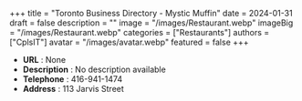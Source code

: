 +++
title = "Toronto Business Directory - Mystic Muffin"
date = 2024-01-31
draft = false
description = ""
image = "/images/Restaurant.webp"
imageBig = "/images/Restaurant.webp"
categories = ["Restaurants"]
authors = ["CplsIT"]
avatar = "/images/avatar.webp"
featured = false
+++


* **URL** :  None
* **Description** : No description available
* **Telephone** : 416-941-1474
* **Address** : 113 Jarvis Street